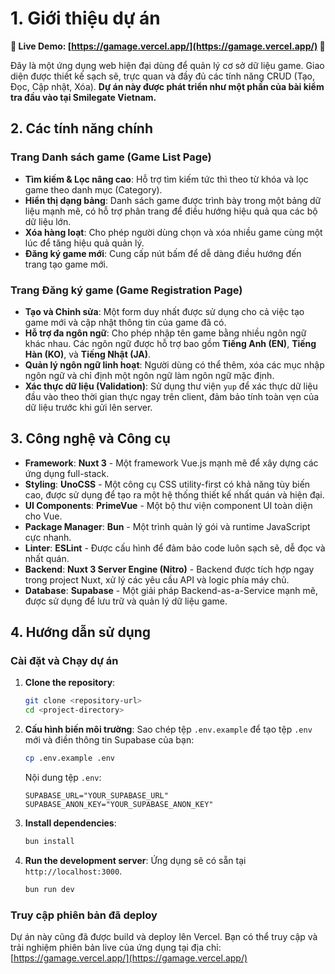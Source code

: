 # 1. Giới thiệu dự án

**🚀 Live Demo: [https://gamage.vercel.app/](https://gamage.vercel.app/) 🚀**


Đây là một ứng dụng web hiện đại dùng để quản lý cơ sở dữ liệu game. Giao diện được thiết kế sạch sẽ, trực quan và đầy đủ các tính năng CRUD (Tạo, Đọc, Cập nhật, Xóa).
**Dự án này được phát triển như một phần của bài kiểm tra đầu vào tại Smilegate Vietnam.**

## 2. Các tính năng chính

### Trang Danh sách game (Game List Page)

- **Tìm kiếm & Lọc nâng cao**: Hỗ trợ tìm kiếm tức thì theo từ khóa và lọc game theo danh mục (Category).
- **Hiển thị dạng bảng**: Danh sách game được trình bày trong một bảng dữ liệu mạnh mẽ, có hỗ trợ phân trang để điều hướng hiệu quả qua các bộ dữ liệu lớn.
- **Xóa hàng loạt**: Cho phép người dùng chọn và xóa nhiều game cùng một lúc để tăng hiệu quả quản lý.
- **Đăng ký game mới**: Cung cấp nút bấm để dễ dàng điều hướng đến trang tạo game mới.

### Trang Đăng ký game (Game Registration Page)

- **Tạo và Chỉnh sửa**: Một form duy nhất được sử dụng cho cả việc tạo game mới và cập nhật thông tin của game đã có.
- **Hỗ trợ đa ngôn ngữ**: Cho phép nhập tên game bằng nhiều ngôn ngữ khác nhau. Các ngôn ngữ được hỗ trợ bao gồm **Tiếng Anh (EN)**, **Tiếng Hàn (KO)**, và **Tiếng Nhật (JA)**.
- **Quản lý ngôn ngữ linh hoạt**: Người dùng có thể thêm, xóa các mục nhập ngôn ngữ và chỉ định một ngôn ngữ làm ngôn ngữ mặc định.
- **Xác thực dữ liệu (Validation)**: Sử dụng thư viện `yup` để xác thực dữ liệu đầu vào theo thời gian thực ngay trên client, đảm bảo tính toàn vẹn của dữ liệu trước khi gửi lên server.

## 3. Công nghệ và Công cụ

- **Framework**: **Nuxt 3** - Một framework Vue.js mạnh mẽ để xây dựng các ứng dụng full-stack.
- **Styling**: **UnoCSS** - Một công cụ CSS utility-first có khả năng tùy biến cao, được sử dụng để tạo ra một hệ thống thiết kế nhất quán và hiện đại.
- **UI Components**: **PrimeVue** - Một bộ thư viện component UI toàn diện cho Vue.
- **Package Manager**: **Bun** - Một trình quản lý gói và runtime JavaScript cực nhanh.
- **Linter**: **ESLint** - Được cấu hình để đảm bảo code luôn sạch sẽ, dễ đọc và nhất quán.
- **Backend**: **Nuxt 3 Server Engine (Nitro)** - Backend được tích hợp ngay trong project Nuxt, xử lý các yêu cầu API và logic phía máy chủ.
- **Database**: **Supabase** - Một giải pháp Backend-as-a-Service mạnh mẽ, được sử dụng để lưu trữ và quản lý dữ liệu game.

## 4. Hướng dẫn sử dụng

### Cài đặt và Chạy dự án

1.  **Clone the repository**:
    ```bash
    git clone <repository-url>
    cd <project-directory>
    ```

2.  **Cấu hình biến môi trường**:
    Sao chép tệp `.env.example` để tạo tệp `.env` mới và điền thông tin Supabase của bạn:
    ```bash
    cp .env.example .env
    ```
    Nội dung tệp `.env`:
    ```
    SUPABASE_URL="YOUR_SUPABASE_URL"
    SUPABASE_ANON_KEY="YOUR_SUPABASE_ANON_KEY"
    ```

3.  **Install dependencies**:
    ```bash
    bun install
    ```

4.  **Run the development server**:
    Ứng dụng sẽ có sẵn tại `http://localhost:3000`.
    ```bash
    bun run dev
    ```

### Truy cập phiên bản đã deploy

Dự án này cũng đã được build và deploy lên Vercel. Bạn có thể truy cập và trải nghiệm phiên bản live của ứng dụng tại địa chỉ: [https://gamage.vercel.app/](https://gamage.vercel.app/)
